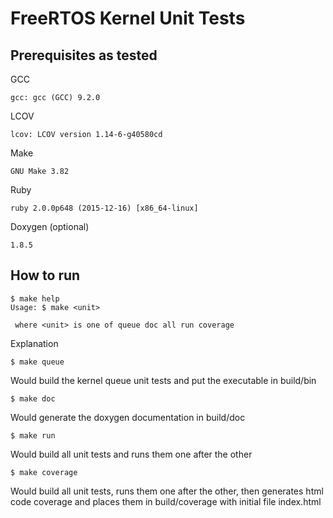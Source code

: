 # FreeRTOS Kernel Unit Tests

## Prerequisites as tested
GCC
```
gcc: gcc (GCC) 9.2.0
```
LCOV
```
lcov: LCOV version 1.14-6-g40580cd
```
Make
```
GNU Make 3.82
```
Ruby
```
ruby 2.0.0p648 (2015-12-16) [x86_64-linux]
```
Doxygen (optional)
```
1.8.5
```
## How to run
```
$ make help
Usage: $ make <unit>

 where <unit> is one of queue doc all run coverage
```
Explanation
```
$ make queue
```
Would build the kernel queue unit tests and put the executable in build/bin

```
$ make doc
```
Would generate the doxygen documentation in build/doc

```
$ make run
```
Would build all unit tests and runs them one after the other

```
$ make coverage
```
Would build all unit tests, runs them one after the other, then generates html code
coverage and places them in build/coverage with initial file index.html

